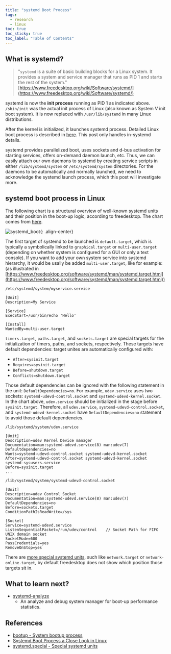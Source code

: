 ```yaml
---
title: "systemd Boot Process"
tags:
  - research
  - linux
toc: true
toc_sticky: true
toc_label: "Table of Contents"
---
```




## What is systemd?

> "`systemd` is a suite of basic building blocks for a Linux system. It provides a system and service manager that runs as PID 1 and starts the rest of the system."
> <br>
> [https://www.freedesktop.org/wiki/Software/systemd/](https://www.freedesktop.org/wiki/Software/systemd/)


systemd is now the **init process** running as PID 1 as indicated above. `/sbin/init` was the actual init process of Linux (also known as System V init boot system). It is now replaced with `/usr/lib/systemd` in many Linux distributions.

After the kernel is initialized, it launches systemd process. Detailed Linux boot process is described in [here](https://www.thegeekstuff.com/2011/02/linux-boot-process/). This post only handles in-systemd details.

systemd provides parallelized boot, uses sockets and d-bus activation for starting services, offers on-demand daemon launch, etc. Thus, we can easily attach our own daemons to systemd by creating service scripts in either `/lib/systemd/system` or `/etc/systemd/system` directories. For the daemons to be automatically and normally launched, we need to acknowledge the systemd launch process, which this post will investigate more.



## systemd boot process in Linux

The following chart is a structural overview of well-known systemd units and their position in the boot-up logic, according to freedesktop.
The chart comes from [here](https://www.freedesktop.org/software/systemd/man/bootup.html).

![systemd_boot](https://github.com/jonghwanchung/jonghwanchung.github.io/assets/97339878/7e348109-8513-4a45-9023-6e776de04883){: .align-center}


The first target of systemd to be launched is `default.target`, which is typically a symbolically linked to `graphical.target` or `multi-user.target` (depending on whether system is configured for a GUI or only a text console). If you want to add your own system service into systemd hierarchy, it would be usally be added `multi-user.target`, like for example:
(as illustrated in [https://www.freedesktop.org/software/systemd/man/systemd.target.html](https://www.freedesktop.org/software/systemd/man/systemd.target.html))

```
/etc/systemd/system/myservice.service

[Unit]
Description=My Service

[Service]
ExecStart=/usr/bin/echo 'Hello'

[Install]
WantedBy=multi-user.target
```

`timers.target`, `paths.target`, and `sockets.target` are special targets for the initialization of timers, paths, and sockets, respectively. These targets have default dependencies: target unites are automatically configured with:

- `After=sysinit.target`
- `Requires=sysinit.target`
- `Before=shutdown.target`
- `Conflicts=shutdown.target`

Those default dependencies can be ignored with the following statement in the unit: `DefaultDependencies=no`. For example, `udev.service` uses two sockets: `systemd-udevd-control.socket` and `systemd-udevd-kernel.socket`. In the chart above, `udev.service` should be initialized in the stage before `sysinit.target`. Therefore, all `udev.service`, `systemd-udevd-control.socket`, and `systemd-udevd-kernel.socket` have `DefaultDependencies=no` statement to avoid those default dependencies.

```
/lib/systemd/system/udev.service

[Unit]
Description=udev Kernel Device manager
Documentation=man:systemd-udevd.service(8) man:udev(7)
Defaultdependencies=no
Wants=systemd-udevd-control.socket systemd-udevd-kernel.socket
After=systemd-udevd-control.socket systemd-udevd-kernel.socket systemd-sysusers.service
Before=sysinit.target
...
```

```
/lib/systemd/system/systemd-udevd-control.socket

[Unit]
Description=udev Control Socket
Documentation=man:systemd-udevd.service(8) man:udev(7)
DefaultDependencies=no
Before=sockets.target
ConditionPathIsReadWrite=/sys

[Socket]
Service=systemd-udevd.service
ListenSequentialPacket=/run/udev/control    // Socket Path for FIFO UNIX domain socket
SocketMode=600
PassCredentials=yes
RemoveOnStop=yes
```

There are [more special systemd units](https://www.freedesktop.org/software/systemd/man/systemd.special.html), such like `network.target` or `network-online.target`, by default freedesktop does not show which position those targets sit in.



## What to learn next?

- [systemd-analyze](https://www.freedesktop.org/software/systemd/man/systemd-analyze.html)
   - An analyze and debug system manager for boot-up performance statistics.



## References

- [bootup - System bootup process](https://www.freedesktop.org/software/systemd/man/bootup.html)
- [Systemd Boot Process a Close Look in Linux](https://linuxopsys.com/)
- [systemd.special - Special systemd units](https://www.freedesktop.org/software/systemd/man/systemd.special.html)

